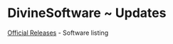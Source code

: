 # DivineSoftware ~ Updates
<a href='https://divinesoftware.github.io/DivineSoftware'>Official Releases</a> - Software listing